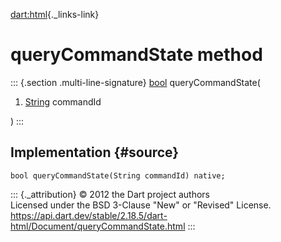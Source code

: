[dart:html](../../dart-html/dart-html-library){._links-link}

queryCommandState method
========================

::: {.section .multi-line-signature}
[bool](../../dart-core/bool-class) queryCommandState(

1.  [String](../../dart-core/string-class) commandId

)
:::

Implementation {#source}
--------------

``` {.language-dart data-language="dart"}
bool queryCommandState(String commandId) native;
```

::: {._attribution}
© 2012 the Dart project authors\
Licensed under the BSD 3-Clause \"New\" or \"Revised\" License.\
<https://api.dart.dev/stable/2.18.5/dart-html/Document/queryCommandState.html>
:::
